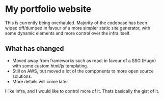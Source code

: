 # My portfolio website

This is currently being overhauled.
Majority of the codebase has been wiped off/dumped in favour of a more simpler static site generator, with some dynamic elements and more control over the infra itself.

## What has changed
- Moved away from frameworks such as react in favour of a SSG (Hugo) with some custom html/js templating.
- Still on AWS, but moved a lot of the components to more open source solutions.
- More details will come later

I like infra, and I would like to control more of it. Thats basically the gist of it.
